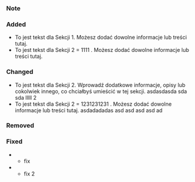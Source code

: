 ### Note


### Added
- To jest tekst dla Sekcji 1. Możesz dodać dowolne informacje lub treści tutaj.
- To jest tekst dla Sekcji 2 = 1111 . Możesz dodać dowolne informacje lub treści tutaj.

### Changed
- To jest tekst dla Sekcji 2. Wprowadź dodatkowe informacje, opisy lub cokolwiek innego, co chciałbyś umieścić w tej sekcji. asdasdasda sda sda lllll 2
- To jest tekst dla Sekcji 2 = 1231231231 . Możesz dodać dowolne informacje lub treści tutaj. asdadadadas asd asd asd asd ad

### Removed


### Fixed
- - fix
- - fix 2

